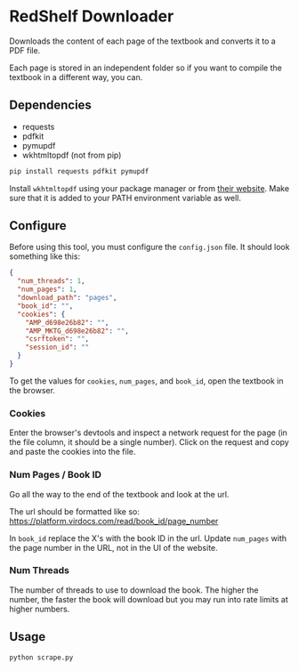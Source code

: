 # RedShelf Downloader

Downloads the content of each page of the textbook and converts it to a PDF file.

Each page is stored in an independent folder so if you want to compile the textbook in a different way, you can.

## Dependencies

- requests
- pdfkit
- pymupdf
- wkhtmltopdf (not from pip)

```sh
pip install requests pdfkit pymupdf
```

Install `wkhtmltopdf` using your package manager or from [their website](https://wkhtmltopdf.org/downloads.html). Make sure that it is added to your PATH environment variable as well.

## Configure

Before using this tool, you must configure the `config.json` file. It should look something like this:

```json
{
  "num_threads": 1,
  "num_pages": 1,
  "download_path": "pages",
  "book_id": "",
  "cookies": {
    "AMP_d698e26b82": "",
    "AMP_MKTG_d698e26b82": "",
    "csrftoken": "",
    "session_id": ""
  }
}
```

To get the values for `cookies`, `num_pages`, and `book_id`, open the textbook in the browser.

### Cookies

Enter the browser's devtools and inspect a network request for the page (in the file column, it should be a single number). Click on the request and copy and paste the cookies into the file.

### Num Pages / Book ID

Go all the way to the end of the textbook and look at the url.

The url should be formatted like so:
https://platform.virdocs.com/read/book_id/page_number

In `book_id` replace the X's with the book ID in the url. Update `num_pages` with the page number in the URL, not in the UI of the website.

### Num Threads

The number of threads to use to download the book. The higher the number, the faster the book will download but you may run into rate limits at higher numbers.

## Usage

```sh
python scrape.py
```
